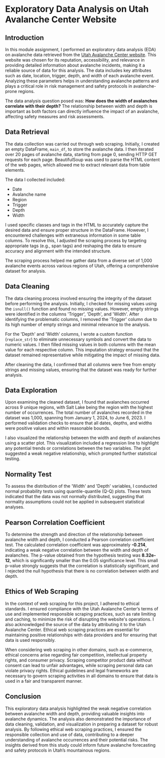 # Exploratory Data Analysis on Utah Avalanche Center Website

## Introduction
In this module assignment, I performed an exploratory data analysis (EDA) on avalanche data retrieved from the [Utah Avalanche Center website](https://utahavalanchecenter.org/). This website was chosen for its reputation, accessibility, and relevance in providing detailed information about avalanche incidents, making it a reliable source of data for this analysis. The data includes key attributes such as date, location, trigger, depth, and width of each avalanche event. Analyzing these parameters helps in understanding avalanche patterns and plays a critical role in risk management and safety protocols in avalanche-prone regions.

The data analysis question posed was: **How does the width of avalanches correlate with their depth?** The relationship between width and depth is important as both factors can directly influence the impact of an avalanche, affecting safety measures and risk assessments.

## Data Retrieval
The data collection was carried out through web scraping. Initially, I created an empty DataFrame, `main_df`, to store the avalanche data. I then iterated over 20 pages of avalanche data, starting from page 0, sending HTTP GET requests for each page. BeautifulSoup was used to parse the HTML content of the web pages, which allowed me to extract relevant data from table elements.

The data I collected included:
- Date
- Avalanche name
- Region
- Trigger
- Depth
- Width

I used specific classes and tags in the HTML to accurately capture the desired data and ensure proper structure in the DataFrame. However, I encountered challenges with extraneous information in some table columns. To resolve this, I adjusted the scraping process by targeting appropriate tags (e.g., span tags) and reshaping the data to ensure accuracy and alignment with the intended structure.

The scraping process helped me gather data from a diverse set of 1,000 avalanche events across various regions of Utah, offering a comprehensive dataset for analysis.

## Data Cleaning
The data cleaning process involved ensuring the integrity of the dataset before performing the analysis. Initially, I checked for missing values using the `isnull()` function and found no missing values. However, empty strings were identified in the columns 'Trigger', 'Depth', and 'Width'. After identifying the problematic columns, I removed the 'Trigger' column due to its high number of empty strings and minimal relevance to the analysis.

For the 'Depth' and 'Width' columns, I wrote a custom function (`replace_str`) to eliminate unnecessary symbols and convert the data to numeric values. I then filled missing values in both columns with the mean value for each respective column. This imputation strategy ensured that the dataset remained representative while mitigating the impact of missing data.

After cleaning the data, I confirmed that all columns were free from empty strings and missing values, ensuring that the dataset was ready for further analysis.

## Data Exploration
Upon examining the cleaned dataset, I found that avalanches occurred across 9 unique regions, with Salt Lake being the region with the highest number of occurrences. The total number of avalanches recorded in the dataset was 1,000, spanning from January 1, 2024, to June 6, 2023. I performed validation checks to ensure that all dates, depths, and widths were positive values and within reasonable bounds.

I also visualized the relationship between the width and depth of avalanches using a scatter plot. This visualization included a regression line to highlight any potential trends or correlations between the two variables. The plot suggested a weak negative relationship, which prompted further statistical testing.

## Normality Test
To assess the distribution of the 'Width' and 'Depth' variables, I conducted normal probability tests using quantile-quantile (Q-Q) plots. These tests indicated that the data was not normally distributed, suggesting that normality assumptions could not be applied in subsequent statistical analyses.

## Pearson Correlation Coefficient
To determine the strength and direction of the relationship between avalanche width and depth, I conducted a Pearson correlation coefficient test. The calculated correlation coefficient was approximately **-0.214**, indicating a weak negative correlation between the width and depth of avalanches. The p-value obtained from the hypothesis testing was **8.32e-12**, which is significantly smaller than the 0.05 significance level. This small p-value strongly suggests that the correlation is statistically significant, and I rejected the null hypothesis that there is no correlation between width and depth.

## Ethics of Web Scraping
In the context of web scraping for this project, I adhered to ethical standards. I ensured compliance with the Utah Avalanche Center’s terms of use and implemented responsible scraping practices, such as rate limiting and caching, to minimize the risk of disrupting the website's operations. I also acknowledged the source of the data by attributing it to the Utah Avalanche Center. Ethical web scraping practices are essential for maintaining positive relationships with data providers and for ensuring that data is used responsibly.

When considering web scraping in other domains, such as e-commerce, ethical concerns arise regarding fair competition, intellectual property rights, and consumer privacy. Scraping competitor product data without consent can lead to unfair advantages, while scraping personal data can violate privacy rights. Ethical guidelines and legal frameworks are necessary to govern scraping activities in all domains to ensure that data is used in a fair and transparent manner.

## Conclusion
This exploratory data analysis highlighted the weak negative correlation between avalanche width and depth, providing valuable insights into avalanche dynamics. The analysis also demonstrated the importance of data cleaning, validation, and visualization in preparing a dataset for robust analysis. By following ethical web scraping practices, I ensured the responsible collection and use of data, contributing to a deeper understanding of avalanche occurrences and their potential risks. The insights derived from this study could inform future avalanche forecasting and safety protocols in Utah’s mountainous regions.
